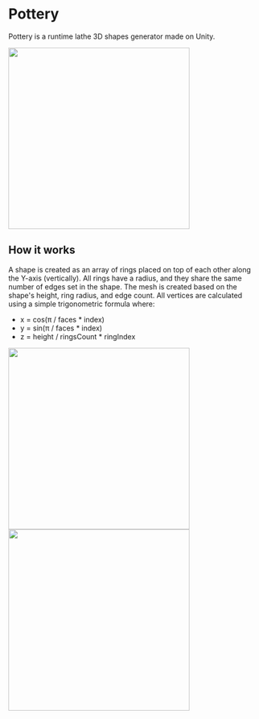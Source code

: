 # Pottery

Pottery is a runtime lathe 3D shapes generator made on Unity.

<img src="Images~/demo.gif" height=360>

## How it works
A shape is created as an array of rings placed on top of each other along the Y-axis (vertically). All rings have a radius, and they share the same number of edges set in the shape. The mesh is created based on the shape's height, ring radius, and edge count. All vertices are calculated using a simple trigonometric formula where:
- x = cos(π / faces * index)
- y = sin(π / faces * index)
- z = height / ringsCount * ringIndex
<p>
<img src="Images~/mesh.gif" height=360>
<img src="Images~/pot.gif" height=360>
</p>